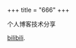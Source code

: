 +++
title = "666"
+++

个人博客技术分享

[bilibili](https://space.bilibili.com/32039719?spm_id_from=333.1007.0.0).
